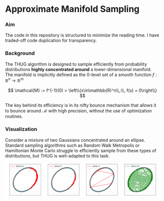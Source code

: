 # Approximate Manifold Sampling
### Aim
The code in this repository is structured to minimize the reading time. I have traded-off code duplication for transparency. 

### Background
The THUG algorithm is designed to sample efficiently from probability distributions **highly concentrated around** a lower-dimensional manifold. The manifold is implicitly defined as the $0$-level set of a smooth function $f:\mathbb{R}^n\to\mathbb{R}^m$

$$ \mathcal{M} := f^{-1}(0) = \left\\{x\in\mathbb{R}^n\\,:\\, f(x) = 0\right\\} $$

The key behind its efficiency is in its nifty bounce mechanism that allows it to bounce around $\mathcal{M}$ with high precision, without the use of optimization routines.

### Visualization
Consider a mixture of two Gaussians concentrated around an ellipse. Standard sampling algorithms such as Random Walk Metropolis or Hamiltonian Monte Carlo struggle to efficiently sample from these types of distributions, but THUG is well-adapted to this task.

![Approximate Manifold Sampling](/images/rwm_vs_hug_on_ellipse_density_with_varying_stepsize.png)

